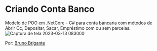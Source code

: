# Criando Conta Banco
Modelo de POO em .NetCore - C# para conta bancaria com métodos de Abrir Cc, Depositar, Sacar, Empréstimo com ou sem parcelas.
![Captura de tela 2023-03-13 083000](https://user-images.githubusercontent.com/111623017/224699892-8a29f64e-f7c8-4fe9-b231-a7033ff90a5a.png)

Por: <a href="https://github.com/BBrigante">Bruno Brigante</a>
